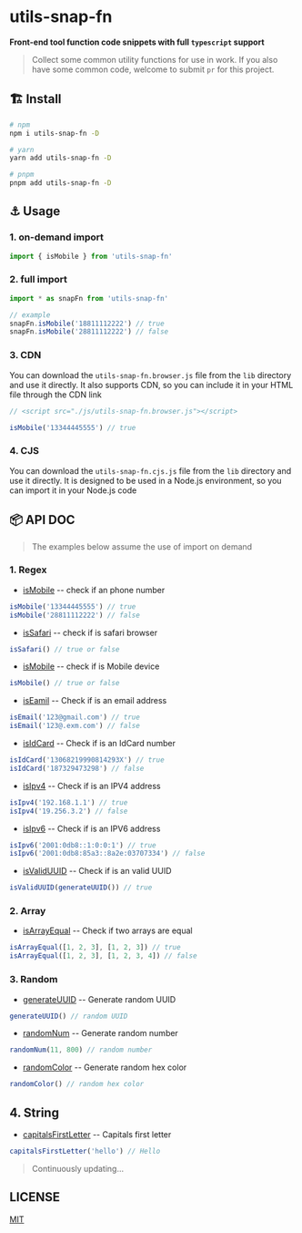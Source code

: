 # utils-snap-fn

**Front-end tool function code snippets with full `typescript` support**

> Collect some common utility functions for use in work. If you also have some common code, welcome to submit `pr` for this project.

## :building_construction: Install

```bash
# npm
npm i utils-snap-fn -D

# yarn
yarn add utils-snap-fn -D

# pnpm
pnpm add utils-snap-fn -D
```

## :anchor: Usage

### 1. on-demand import

```js
import { isMobile } from 'utils-snap-fn'
```

### 2. full import

```js
import * as snapFn from 'utils-snap-fn'

// example
snapFn.isMobile('18811112222') // true
snapFn.isMobile('28811112222') // false
```

### 3. CDN

You can download the `utils-snap-fn.browser.js` file from the `lib` directory and use it directly.
It also supports CDN, so you can include it in your HTML file through the CDN link

```js
// <script src="./js/utils-snap-fn.browser.js"></script>

isMobile('13344445555') // true
```

### 4. CJS

You can download the `utils-snap-fn.cjs.js` file from the `lib` directory and use it directly.
It is designed to be used in a Node.js environment, so you can import it in your Node.js code

## :package:  API DOC

> The examples below assume the use of import on demand

### 1. Regex

- [isMobile](https://github.com/guxuerui/utils-fn/blob/main/src/playground/regexp/isMobile.ts) -- check if an phone number

```js
isMobile('13344445555') // true
isMobile('28811112222') // false
```

- [isSafari](https://github.com/guxuerui/utils-fn/blob/main/src/playground/regexp/isSafari.ts) -- check if is safari browser

```js
isSafari() // true or false
```

- [isMobile](https://github.com/guxuerui/utils-fn/blob/main/src/playground/regexp/isMobile.ts) -- check if is Mobile device

```js
isMobile() // true or false
```

- [isEamil](https://github.com/guxuerui/utils-fn/blob/main/src/playground/regexp/isEmail.ts) -- Check if is an email address

```js
isEmail('123@gmail.com') // true
isEmail('123@.exm.com') // false
```

- [isIdCard](https://github.com/guxuerui/utils-fn/blob/main/src/playground/regexp/isIdCard.ts) -- Check if is an IdCard number

```js
isIdCard('13068219990814293X') // true
isIdCard('187329473298') // false
```

- [isIpv4](https://github.com/guxuerui/utils-fn/blob/main/src/playground/regexp/isIpv4.ts) -- Check if is an IPV4 address

```js
isIpv4('192.168.1.1') // true
isIpv4('19.256.3.2') // false
```

- [isIpv6](https://github.com/guxuerui/utils-fn/blob/main/src/playground/regexp/isIpv6.ts) -- Check if is an IPV6 address

```js
isIpv6('2001:0db8::1:0:0:1') // true
isIpv6('2001:0db8:85a3::8a2e:03707334') // false
```

- [isValidUUID](https://github.com/guxuerui/utils-fn/blob/main/src/playground/regexp/isValidUUID.ts) -- Check if is an valid UUID

```js
isValidUUID(generateUUID()) // true
```

### 2. Array

- [isArrayEqual](https://github.com/guxuerui/utils-fn/blob/main/src/playground/array/isArrayEqual.ts) -- Check if two arrays are equal

```js
isArrayEqual([1, 2, 3], [1, 2, 3]) // true
isArrayEqual([1, 2, 3], [1, 2, 3, 4]) // false
```

### 3. Random

- [generateUUID](https://github.com/guxuerui/utils-fn/blob/main/src/playground/random/randomUUID.ts) -- Generate random UUID

```js
generateUUID() // random UUID
```

- [randomNum](https://github.com/guxuerui/utils-fn/blob/main/src/playground/random/randomNum.ts) -- Generate random number

```js
randomNum(11, 800) // random number
```

- [randomColor](https://github.com/guxuerui/utils-fn/blob/main/src/playground/random/randomColor.ts) -- Generate random hex color

```js
randomColor() // random hex color
```

## 4. String

- [capitalsFirstLetter](https://github.com/guxuerui/utils-fn/blob/main/src/playground/string/capitalsFirstLetter.ts) -- Capitals first letter

```js
capitalsFirstLetter('hello') // Hello 
```

> Continuously updating...

## LICENSE

[MIT](https://github.com/guxuerui/utils-fn/blob/main/LICENSE)
